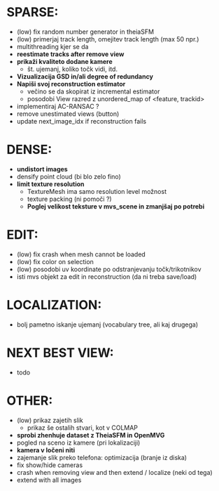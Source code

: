 
# SPARSE:
- (low) fix random number generator in theiaSFM
- (low) primerjaj track length, omejitev track length (max 50 npr.)
- multithreading kjer se da
- **reestimate tracks after remove view**
- **prikaži kvaliteto dodane kamere**
    - št. ujemanj, koliko točk vidi, itd.
- **Vizualizacija GSD in/ali degree of redundancy**
- **Napiši svoj reconstruction estimator**
    - večino se da skopirat iz incremental estimator
    - posodobi View razred z unordered_map of <feature, trackid>
- implementiraj AC-RANSAC ?
- remove unestimated views (button)
- update next_image_idx if reconstruction fails

# DENSE:
- **undistort images**
- densify point cloud (bi blo zelo fino)
- **limit texture resolution**
    - TextureMesh ima samo resolution level možnost
    - texture packing (ni pomoči ?)
    - **Poglej velikost teksture v mvs_scene in zmanjšaj po potrebi**

# EDIT:
- (low) fix crash when mesh cannot be loaded
- (low) fix color on selection
- (low) posodobi uv koordinate po odstranjevanju točk/trikotnikov
- isti mvs objekt za edit in reconstruction (da ni treba save/load)

# LOCALIZATION:
- bolj pametno iskanje ujemanj (vocabulary tree, ali kaj drugega)

# NEXT BEST VIEW:
- todo

# OTHER:
- (low) prikaz zajetih slik
    - prikaz še ostalih stvari, kot v COLMAP
- **sprobi zhenhuje dataset z TheiaSFM in OpenMVG**
- pogled na sceno iz kamere (pri lokalizaciji)
- **kamera v ločeni niti**
- zajemanje slik preko telefona: optimizacija (branje iz diska)
- fix show/hide cameras
- crash when removing view and then extend / localize (neki od tega)
- extend with all images
